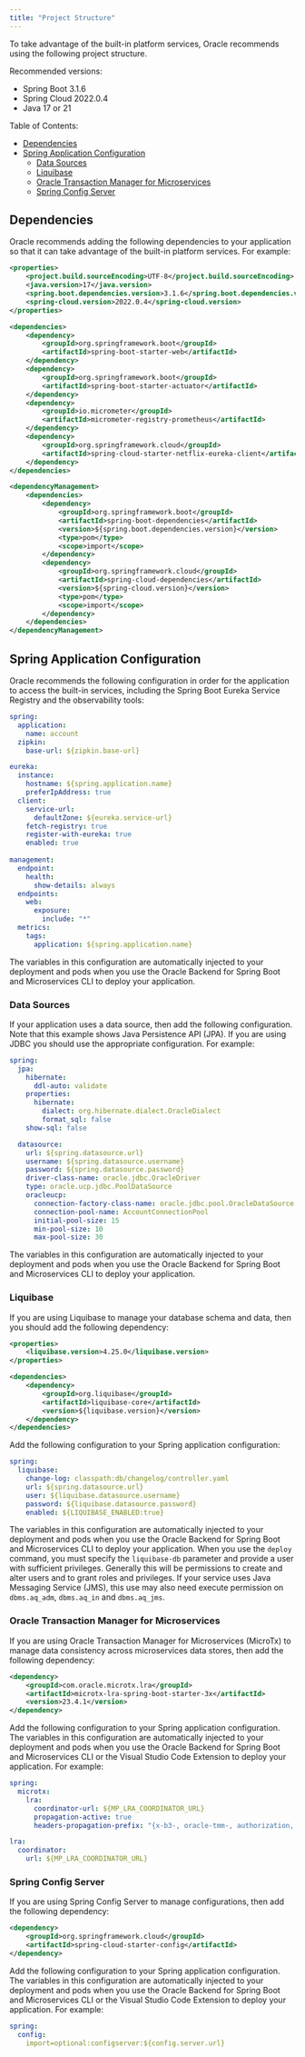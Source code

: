 ```yaml
---
title: "Project Structure"
---
```


To take advantage of the built-in platform services, Oracle recommends using the following project structure.

Recommended versions:

* Spring Boot 3.1.6
* Spring Cloud 2022.0.4
* Java 17 or 21

Table of Contents:

* [Dependencies](#dependencies)
* [Spring Application Configuration](#spring-application-configuration)
  * [Data Sources](#data-sources)
  * [Liquibase](#liquibase)
  * [Oracle Transaction Manager for Microservices](#oracle-transaction-manager-for-microservices)
  * [Spring Config Server](#spring-config-server)

## Dependencies

Oracle recommends adding the following dependencies to your application so that it can take advantage of the built-in platform services. For example:

```xml
<properties>
    <project.build.sourceEncoding>UTF-8</project.build.sourceEncoding>
    <java.version>17</java.version>
    <spring.boot.dependencies.version>3.1.6</spring.boot.dependencies.version>
    <spring-cloud.version>2022.0.4</spring-cloud.version>
</properties>

<dependencies>
    <dependency>
        <groupId>org.springframework.boot</groupId>
        <artifactId>spring-boot-starter-web</artifactId>
    </dependency>
    <dependency>
        <groupId>org.springframework.boot</groupId>
        <artifactId>spring-boot-starter-actuator</artifactId>
    </dependency>
    <dependency>
        <groupId>io.micrometer</groupId>
        <artifactId>micrometer-registry-prometheus</artifactId>
    </dependency>
    <dependency>
        <groupId>org.springframework.cloud</groupId>
        <artifactId>spring-cloud-starter-netflix-eureka-client</artifactId>
    </dependency>
</dependencies>

<dependencyManagement>
    <dependencies>
        <dependency>
            <groupId>org.springframework.boot</groupId>
            <artifactId>spring-boot-dependencies</artifactId>
            <version>${spring.boot.dependencies.version}</version>
            <type>pom</type>
            <scope>import</scope>
        </dependency>
        <dependency>
            <groupId>org.springframework.cloud</groupId>
            <artifactId>spring-cloud-dependencies</artifactId>
            <version>${spring-cloud.version}</version>
            <type>pom</type>
            <scope>import</scope>
        </dependency>
    </dependencies>
</dependencyManagement>    
```

## Spring Application Configuration

Oracle recommends the following configuration in order for the application to access the built-in services, including the Spring Boot Eureka Service Registry and the observability tools:

```yaml
spring:
  application:
    name: account
  zipkin:
    base-url: ${zipkin.base-url}

eureka:
  instance:
    hostname: ${spring.application.name}
    preferIpAddress: true
  client:
    service-url:
      defaultZone: ${eureka.service-url}
    fetch-registry: true
    register-with-eureka: true
    enabled: true
    
management:
  endpoint:
    health:
      show-details: always
  endpoints:
    web:
      exposure:
        include: "*"
  metrics:
    tags:
      application: ${spring.application.name}
```

The variables in this configuration are automatically injected to your deployment and pods when you use the Oracle Backend for Spring Boot and Microservices CLI to deploy your application.

### Data Sources

If your application uses a data source, then add the following configuration.  Note that this example shows Java Persistence API (JPA). If you are using JDBC you should use the appropriate configuration. For example:

```yaml
spring:
  jpa:
    hibernate:
      ddl-auto: validate
    properties:
      hibernate:
        dialect: org.hibernate.dialect.OracleDialect
        format_sql: false
    show-sql: false

  datasource:
    url: ${spring.datasource.url}
    username: ${spring.datasource.username}
    password: ${spring.datasource.password}
    driver-class-name: oracle.jdbc.OracleDriver
    type: oracle.ucp.jdbc.PoolDataSource
    oracleucp:
      connection-factory-class-name: oracle.jdbc.pool.OracleDataSource
      connection-pool-name: AccountConnectionPool
      initial-pool-size: 15
      min-pool-size: 10
      max-pool-size: 30
```

The variables in this configuration are automatically injected to your deployment and pods when you use the Oracle Backend for Spring Boot and Microservices CLI to deploy your application.

### Liquibase

If you are using Liquibase to manage your database schema and data, then you should add the following dependency:

```xml
<properties>
    <liquibase.version>4.25.0</liquibase.version>
</properties>

<dependencies>
    <dependency>
        <groupId>org.liquibase</groupId>
        <artifactId>liquibase-core</artifactId>
        <version>${liquibase.version}</version>
    </dependency>
</dependencies>
```

Add the following configuration to your Spring application configuration:

```yaml
spring:  
  liquibase:
    change-log: classpath:db/changelog/controller.yaml
    url: ${spring.datasource.url}
    user: ${liquibase.datasource.username}
    password: ${liquibase.datasource.password}
    enabled: ${LIQUIBASE_ENABLED:true}
```

The variables in this configuration are automatically injected to your deployment and pods when you use the Oracle Backend for Spring Boot and Microservices CLI to deploy your application. When you use the `deploy` command, you must specify the `liquibase-db` parameter and provide a user with sufficient privileges. Generally this will be permissions to create and alter users and to grant roles and privileges.  If your service uses Java Messaging Service (JMS), this use may also need execute permission on `dbms.aq_adm`, `dbms.aq_in` and `dbms.aq_jms`.

### Oracle Transaction Manager for Microservices

If you are using Oracle Transaction Manager for Microservices (MicroTx) to manage data consistency across microservices data stores, then add the following dependency:

```xml
<dependency>
    <groupId>com.oracle.microtx.lra</groupId>
    <artifactId>microtx-lra-spring-boot-starter-3x</artifactId>
    <version>23.4.1</version>
</dependency>
```

Add the following configuration to your Spring application configuration. The variables in this configuration are automatically injected to your deployment and pods when you use the Oracle Backend for Spring Boot and Microservices CLI or the Visual Studio Code Extension to deploy your application. For example:

```yaml
spring:
  microtx:
    lra:
      coordinator-url: ${MP_LRA_COORDINATOR_URL}
      propagation-active: true
      headers-propagation-prefix: "{x-b3-, oracle-tmm-, authorization, refresh-}"   

lra:
  coordinator:
    url: ${MP_LRA_COORDINATOR_URL}
```

### Spring Config Server

If you are using Spring Config Server to manage configurations, then add the following dependency:

```xml
<dependency>
    <groupId>org.springframework.cloud</groupId>
    <artifactId>spring-cloud-starter-config</artifactId>
</dependency>
```

Add the following configuration to your Spring application configuration. The variables in this configuration are automatically injected to your deployment and pods when you use the Oracle Backend for Spring Boot and Microservices CLI or the Visual Studio Code Extension to deploy your application. For example:

```yaml
spring:
  config:
    import=optional:configserver:${config.server.url}
```

